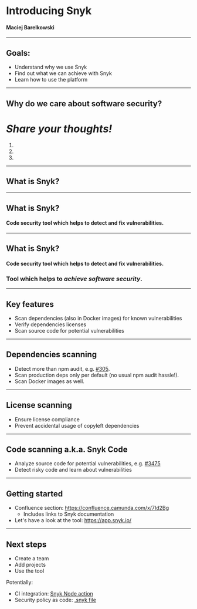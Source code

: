<script>
  addEventListener("load", (event) => {
    for (const el of document.querySelectorAll('[contenteditable]')) {
      el.addEventListener('keydown', e => e.stopPropagation());
    }
  });
</script>

# Introducing Snyk

#### Maciej Barelkowski

---

## Goals:

* Understand why we use Snyk
* Find out what we can achieve with Snyk
* Learn how to use the platform

---

## Why do we care about software security?

# *Share your thoughts!*

<ol>
  <li contenteditable="true"></li>
  <li contenteditable="true"></li>
  <li contenteditable="true"></li>
</ol>

<!--
* pass certification
* ethics
* own satisfaction
*
* build and maintain trust
 -->

---

## What is Snyk?

---

## What is Snyk?

#### Code security tool which helps to detect and fix vulnerabilities.

---

## What is Snyk?

#### Code security tool which helps to detect and fix vulnerabilities.

### Tool which helps to *achieve software security*.

---

## Key features

* Scan dependencies (also in Docker images) for known vulnerabilities
* Verify dependencies licenses
* Scan source code for potential vulnerabilities

---

## Dependencies scanning

* Detect more than npm audit, e.g. [#305](https://github.com/camunda-community-hub/zeebe-client-node-js/pull/305).
* Scan production deps only per default (no usual npm audit hassle!).
* Scan Docker images as well.

---

## License scanning

* Ensure license compliance
* Prevent accidental usage of copyleft dependencies

---

## Code scanning a.k.a. Snyk Code

* Analyze source code for potential vulnerabilities, e.g. [#3475](https://github.com/camunda/camunda-modeler/pull/3475)
* Detect risky code and learn about vulnerabilities

---

## Getting started

* Confluence section: https://confluence.camunda.com/x/7Id2Bg
  * Includes links to Snyk documentation
* Let's have a look at the tool: https://app.snyk.io/

<!--
* dashboard view
* add a project with lifecycle production
* ignoring reports
* setup notifications
-->

---

## Next steps

* Create a team
* Add projects
* Use the tool

Potentially:

* CI integration: [Snyk Node action](https://docs.snyk.io/integrations/ci-cd-integrations/github-actions-integration/snyk-node-action)
* Security policy as code: [.snyk file](https://docs.snyk.io/snyk-cli/test-for-vulnerabilities/the-.snyk-file)
